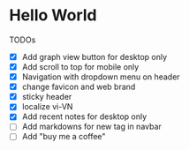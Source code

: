 # Hello World

TODOs
- [x] Add graph view button for desktop only 
- [x] Add scroll to top for mobile only
- [x] Navigation with dropdown menu on header
- [x] change favicon and web brand
- [x] sticky header
- [x] localize vi-VN
- [x] Add recent notes for desktop only
- [ ] Add markdowns for new tag in navbar
- [ ] Add "buy me a coffee"

